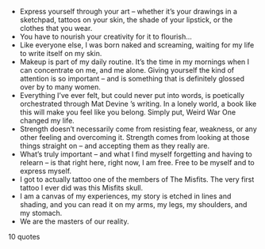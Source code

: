  - Express yourself through your art – whether it’s your drawings in a sketchpad, tattoos on your skin, the shade of your lipstick, or the clothes that you wear.
 - You have to nourish your creativity for it to flourish...
 - Like everyone else, I was born naked and screaming, waiting for my life to write itself on my skin.
 - Makeup is part of my daily routine. It’s the time in my mornings when I can concentrate on me, and me alone. Giving yourself the kind of attention is so important – and is something that is definitely glossed over by to many women.
 - Everything I’ve ever felt, but could never put into words, is poetically orchestrated through Mat Devine ’s writing. In a lonely world, a book like this will make you feel like you belong. Simply put, Weird War One changed my life.
 - Strength doesn’t necessarily come from resisting fear, weakness, or any other feeling and overcoming it. Strength comes from looking at those things straight on – and accepting them as they really are.
 - What’s truly important – and what I find myself forgetting and having to relearn – is that right here, right now, I am free. Free to be myself and to express myself.
 - I got to actually tattoo one of the members of The Misfits. The very first tattoo I ever did was this Misfits skull.
 - I am a canvas of my experiences, my story is etched in lines and shading, and you can read it on my arms, my legs, my shoulders, and my stomach.
 - We are the masters of our reality.

10 quotes